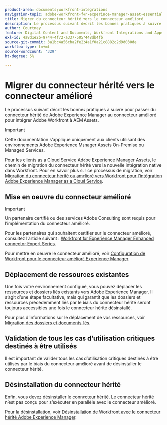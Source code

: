 ```yaml
---
product-area: documents;workfront-integrations
navigation-topic: adobe-workfront-for-experince-manager-asset-essentials
title: Migrer du connecteur hérité vers le connecteur amélioré
description: Le processus suivant décrit les bonnes pratiques à suivre pour passer du connecteur hérité de Adobe Experience Manager au connecteur amélioré pour intégrer Adobe Workfront à AEM Assets.
author: Courtney
feature: Digital Content and Documents, Workfront Integrations and Apps
exl-id: 4a8d1e2b-9744-4f72-a337-5057448db4fb
source-git-commit: 3a1bc4a56cba2fe224a1f0a21c8882c2d9d030de
workflow-type: tm+mt
source-wordcount: '329'
ht-degree: 5%

---
```


# Migrer du connecteur hérité vers le connecteur amélioré

Le processus suivant décrit les bonnes pratiques à suivre pour passer du connecteur hérité de Adobe Experience Manager au connecteur amélioré pour intégrer Adobe Workfront à AEM Assets.

>[!IMPORTANT]
>
>Cette documentation s’applique uniquement aux clients utilisant des environnements Adobe Experience Manager Assets On-Premise ou Managed Services.


Pour les clients as a Cloud Service Adobe Experience Manager Assets, le chemin de migration du connecteur hérité vers la nouvelle intégration native dans Workfront. Pour en savoir plus sur ce processus de migration, voir [Migration du connecteur hérité ou amélioré vers Workfront pour l’intégration Adobe Experience Manager as a Cloud Service](/help/quicksilver/documents/workfront-and-experience-manager-integrations/legacy-enhanced-connector-migration/migrate-from-legacy-enhanced-connectors.md).

## Mise en oeuvre du connecteur amélioré

>[!IMPORTANT]
>
>Un partenaire certifié ou des services Adobe Consulting sont requis pour l’implémentation du connecteur amélioré.
>
> Pour les partenaires qui souhaitent certifier sur le connecteur amélioré, consultez l’article suivant : [Workfront for Experience Manager Enhanced connector Expert Series](https://experienceleague.adobe.com/docs/experience-manager-learn/assets/workfront/enhanced-connector/aem-experts-series/overview.html?lang=en).

Pour mettre en oeuvre le connecteur amélioré, voir [Configuration de Workfront pour le connecteur amélioré Experience Manager](https://experienceleague.adobe.com/docs/experience-manager-65/assets/integrations/workfront-connector-configure.html?lang=en).


## Déplacement de ressources existantes

Une fois votre environnement configuré, vous pouvez déplacer les ressources et dossiers liés existants vers Adobe Experience Manager. Il s’agit d’une étape facultative, mais qui garantit que les dossiers et ressources précédemment liés par le biais du connecteur hérité seront toujours accessibles une fois le connecteur hérité désinstallé.

Pour plus d’informations sur le déplacement de vos ressources, voir [Migration des dossiers et documents liés](/help/quicksilver/documents/workfront-and-experience-manager-integrations/legacy-enhanced-connector-migration/workfront-document-link-updates.md).

## Validation de tous les cas d’utilisation critiques destinés à être utilisés

Il est important de valider tous les cas d’utilisation critiques destinés à être utilisés par le biais du connecteur amélioré avant de désinstaller le connecteur hérité.

## Désinstallation du connecteur hérité

Enfin, vous devez désinstaller le connecteur hérité. Le connecteur hérité n’est pas conçu pour s’exécuter en parallèle avec le connecteur amélioré.

Pour la désinstallation, voir [Désinstallation de Workfront avec le connecteur hérité Adobe Experience Manager](/help/quicksilver/documents/workfront-and-experience-manager-integrations/legacy-enhanced-connector-migration/uninstall-legacy-connector.md).
